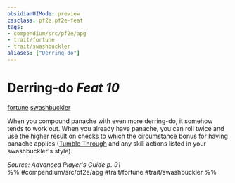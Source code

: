 ```yaml
---
obsidianUIMode: preview
cssclass: pf2e,pf2e-feat
tags:
- compendium/src/pf2e/apg
- trait/fortune
- trait/swashbuckler
aliases: ["Derring-do"]
---
```

# Derring-do  *Feat 10*  
[fortune](/rules/traits/fortune.md)  [swashbuckler](/rules/traits/swashbuckler-apg.md)  


When you compound panache with even more derring-do, it somehow tends to work out. When you already have panache, you can roll twice and use the higher result on checks to which the circumstance bonus for having panache applies ([Tumble Through](/rules/actions/tumble-through.md) and any skill actions listed in your swashbuckler's style).

*Source: Advanced Player's Guide p. 91*  
%% #compendium/src/pf2e/apg #trait/fortune #trait/swashbuckler %%